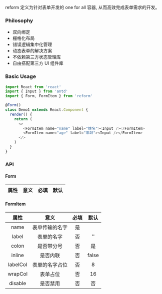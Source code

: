 reform 定义为针对表单开发的 one for all 容器, 从而高效完成表单需求的开发。

### Philosophy

* 双向绑定
* 栅格化布局
* 错误逻辑集中化管理
* 动态表单的解决方案
* 不依赖第三方状态管理库
* 自由搭配第三方 UI 组件库

### Basic Usage

```js
import React from 'react'
import { Input } from 'antd'
import { Form, FormItem } from 'reform'

@Form()
class Demo1 extends React.Component {
  render() {
    return (
      <>
        <FormItem name="name" label="姓名"><Input /></FormItem>
        <FormItem name="age" label="年龄"><Input /></FormItem>
      </>
    )
  }
}
```

### API

#### Form

| 属性 | 意义 | 必填 | 默认 |
| :-: | :-: | :-: | :-: |

#### FormItem

| 属性 | 意义 | 必填 | 默认 |
| :-: | :-: | :-: | :-: |
| name | 表单传输的名字 | 是 |  |
| label | 表单的名字 | 否 | '' |
| colon | 是否带分号 | 否 | 是 |
| inline | 是否内联 | 否 | false |
| labelCol | 表单的名字占位 | 否 | 8 |
| wrapCol | 表单占位 | 否 | 16 |
| disable | 是否禁用 | 否 | 否 |

